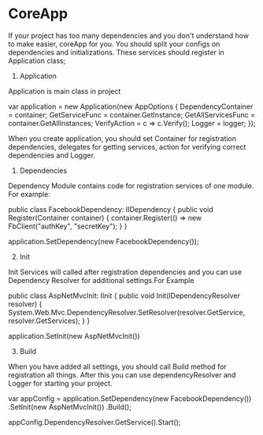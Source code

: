 # CoreApp

If your project has too many dependencies and you don't understand how to make easier, coreApp for you. 
You should split your configs on dependencies and initializations. These services should register in Application class;

1) Application

Application is main class in project

var application = new Application<Container>(new AppOptions<Container>
{
	DependencyContainer = container;
	GetServiceFunc = container.GetInstance;
	GetAllServicesFunc = container.GetAllInstances;
	VerifyAction = c => c.Verify();
	Logger = logger;
});

When you create application, you should set Container for registration dependencies, delegates for getting services, action for verifying correct dependencies and Logger.

1) Dependencies

Dependency Module contains code for registration services of one module. For example:

public class FacebookDependency: IIDependency<Container>
{
	public void Register(Container container)
    {
        container.Register(() => new FbClient("authKey", "secretKey");
    }
}

application.SetDependency(new FacebookDependency());

2) Init

Init Services will called after registration dependencies and you can use Dependency Resolver for additional settings.For Example

public class AspNetMvcInit: IInit
{
	public void Init(IDependencyResolver resolver)
	{
		System.Web.Mvc.DependencyResolver.SetResolver(resolver.GetService, resolver.GetServices);
	}
}

application.SetInit(new AspNetMvcInit())

3) Build

When you have added all settings, you should call Build method for registration all things. After this you can use dependencyResolver and Logger for starting your project.

var appConfig = application.SetDependency(new FacebookDependency())
						   .SetInit(new AspNetMvcInit())
						   .Build();

appConfig.DependencyResolver.GetService<MainService>().Start();
